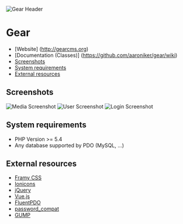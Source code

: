 ![Gear Header](https://raw.githubusercontent.com/aaroniker/gear/master/media/header.png "Gear Header")

# Gear

* [Website] (http://gearcms.org)
* [Documentation (Classes)] (https://github.com/aaroniker/gear/wiki)
* [Screenshots](#screenshots)
* [System requirements](#system-requirements)
* [External resources](#external-resources)

## Screenshots

![Media Screenshot](https://raw.githubusercontent.com/aaroniker/gear/master/media/media-screenshot.png "Media Screenshot")
![User Screenshot](https://raw.githubusercontent.com/aaroniker/gear/master/media/user-screenshot.png "User Screenshot")
![Login Screenshot](https://raw.githubusercontent.com/aaroniker/gear/master/media/login-screenshot.png "Login Screenshot")

## System requirements

*  PHP Version >= 5.4
*  Any database supported by PDO (MySQL, ...)

## External resources

* [Framy CSS](http://www.framycss.org/)
* [Ionicons](http://ionicons.com/)
* [jQuery](https://jquery.com/)
* [Vue.js](http://vuejs.org/)
* [FluentPDO](http://lichtner.github.io/fluentpdo/)
* [password_compat](https://github.com/ircmaxell/password_compat)
* [GUMP](https://github.com/Wixel/GUMP)
